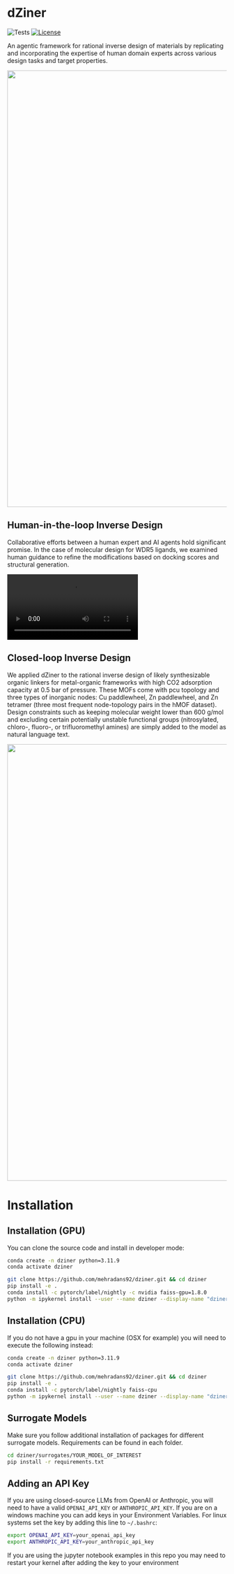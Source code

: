 # dZiner

<!--start-intro-->

![Tests](https://github.com/github/docs/actions/workflows/test.yml/badge.svg)
[![License](https://img.shields.io/badge/License-Apache_2.0-blue.svg)](https://opensource.org/licenses/Apache-2.0)



An agentic framework for rational inverse design of materials by replicating and incorporating the expertise of human domain experts across various design tasks and target properties.

<img src="https://github.com/user-attachments/assets/690d1732-a5fe-4ada-aa12-b2bba01eb723" width="1000">

## Human-in-the-loop Inverse Design

Collaborative efforts between a human expert and AI agents hold significant promise. In the case of molecular design for WDR5 ligands, we examined human guidance to refine the modifications based on docking scores and structural generation.

<video>
   <source src="docs/source/_static/dziner_human-in-the-loop-animation.mp4" type="video/mp4">
</video>


## Closed-loop Inverse Design

We applied dZiner to the rational inverse design of likely synthesizable organic linkers for metal-organic frameworks with high CO2 adsorption capacity at 0.5 bar of pressure. These MOFs come with pcu topology and three types of inorganic nodes: Cu paddlewheel, Zn paddlewheel, and Zn tetramer (three most frequent node-topology pairs in the hMOF dataset). Design constraints such as keeping molecular weight lower than 600 g/mol and excluding certain potentially unstable functional groups (nitrosylated, chloro-, fluoro-, or trifluoromethyl amines) are simply added to the model as natural language text. 

<img src="https://github.com/user-attachments/assets/efd29d20-4dd4-443e-a409-e0209804edae" width="1000">

<!--end-intro-->


# Installation

## Installation (GPU)

You can clone the source code and install in developer mode:

```bash
conda create -n dziner python=3.11.9
conda activate dziner

git clone https://github.com/mehradans92/dziner.git && cd dziner
pip install -e .
conda install -c pytorch/label/nightly -c nvidia faiss-gpu=1.8.0
python -m ipykernel install --user --name dziner --display-name "dziner"
```

## Installation (CPU)

If you do not have a gpu in your machine (OSX for example) you will need to execute the following instead:

```bash
conda create -n dziner python=3.11.9
conda activate dziner

git clone https://github.com/mehradans92/dziner.git && cd dziner
pip install -e .
conda install -c pytorch/label/nightly faiss-cpu
python -m ipykernel install --user --name dziner --display-name "dziner"
```
## Surrogate Models

Make sure you follow additional installation of packages for different surrogate models. Requirements can be found in each folder.

```bash
cd dziner/surrogates/YOUR_MODEL_OF_INTEREST
pip install -r requirements.txt
```

## Adding an API Key

If you are using closed-source LLMs from OpenAI or Anthropic, you will need to have a valid `OPENAI_API_KEY` or `ANTHROPIC_API_KEY`. If you are on a windows machine you can add keys in your Environment Variables. For linux systems set the key by adding this line to `~/.bashrc`:

```bash
export OPENAI_API_KEY=your_openai_api_key
export ANTHROPIC_API_KEY=your_anthropic_api_key
```
If you are using the jupyter notebook examples in this repo you may need to restart your kernel after adding the key to your environment
